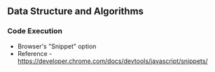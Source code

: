 ## Data Structure and Algorithms

### Code Execution

- Browser's "Snippet" option
- Reference - https://developer.chrome.com/docs/devtools/javascript/snippets/
